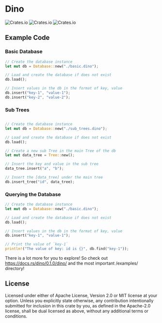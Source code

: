# Dino

![Crates.io](https://github.com/Andy-Python-Programmer/dino/workflows/Build/badge.svg)
![Crates.io](https://img.shields.io/crates/d/dino)
![Crates.io](https://img.shields.io/crates/v/dino)

## Example Code

### Basic Database

```rust
// Create the database instance
let mut db = Database::new("./basic.dino");

// Load and create the database if does not exist
db.load();

// Insert values in the db in the format of key, value
db.insert("key-1", "value-1");
db.insert("key-2", "value-2");
```

### Sub Trees

```rust

// Create the database instance
let mut db = Database::new("./sub_trees.dino");

// Load and create the database if does not exist
db.load();

// Create a new sub Tree in the main Tree of the db
let mut data_tree = Tree::new();

// Insert the key and value in the sub tree
data_tree.insert("a", "b");

// Insert the [data_tree] under the main tree
db.insert_tree("id", data_tree);
```

### Querying the Database

```rust
// Create the database instance
let mut db = Database::new("./basic.dino");

// Load and create the database if does not exist
db.load();

// Insert values in the db in the format of key, value
db.insert("key-1", "value-1");

// Print the value of `key-1`
println!("The value of key: id is {}", db.find("key-1"));
```

There is a lot more for you to explore! So check out https://docs.rs/dino/0.1.0/dino/ and the most important /examples/ directory!

## License

Licensed under either of Apache License, Version 2.0 or MIT license at your option.
Unless you explicitly state otherwise, any contribution intentionally submitted for inclusion in this crate by you, as defined in the Apache-2.0 license, shall be dual licensed as above, without any additional terms or conditions.
